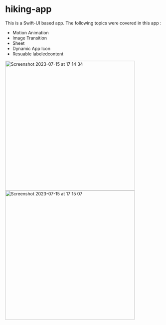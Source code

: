 # hiking-app
This is a Swift-UI based app. The following topics were covered in this app : 
- Motion Animation
- Image Transition
- Sheet
- Dynamic App Icon
- Resuable labeledcontent

<img width="416" alt="Screenshot 2023-07-15 at 17 14 34" src="https://github.com/vedat73/hiking-app/assets/32343921/1cbfb541-2e99-4cc6-9845-73ade99791cd">
<img width="415" alt="Screenshot 2023-07-15 at 17 15 07" src="https://github.com/vedat73/hiking-app/assets/32343921/8525bce0-3633-49d2-8c35-99e00a9cc363">
